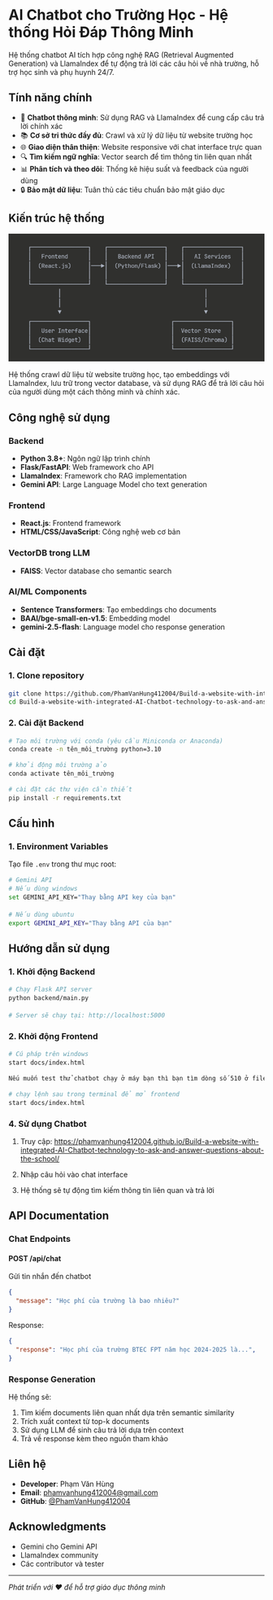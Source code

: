 # AI Chatbot cho Trường Học - Hệ thống Hỏi Đáp Thông Minh
 Hệ thống chatbot AI tích hợp công nghệ RAG (Retrieval Augmented Generation) và LlamaIndex để tự động trả lời các câu hỏi về nhà trường, hỗ trợ học sinh và phụ huynh 24/7.

## Tính năng chính

- 🤖 **Chatbot thông minh**: Sử dụng RAG và LlamaIndex để cung cấp câu trả lời chính xác
- 📚 **Cơ sở tri thức đầy đủ**: Crawl và xử lý dữ liệu từ website trường học
- 🌐 **Giao diện thân thiện**: Website responsive với chat interface trực quan
- 🔍 **Tìm kiếm ngữ nghĩa**: Vector search để tìm thông tin liên quan nhất
- 📊 **Phân tích và theo dõi**: Thống kê hiệu suất và feedback của người dùng
- 🔒 **Bảo mật dữ liệu**: Tuân thủ các tiêu chuẩn bảo mật giáo dục

## Kiến trúc hệ thống
![ID_Chung](image/image.png)

Hệ thống crawl dữ liệu từ website trường học, tạo embeddings với LlamaIndex, lưu trữ trong vector database, và sử dụng RAG để trả lời câu hỏi của người dùng một cách thông minh và chính xác.

## Công nghệ sử dụng

### Backend
- **Python 3.8+**: Ngôn ngữ lập trình chính
- **Flask/FastAPI**: Web framework cho API
- **LlamaIndex**: Framework cho RAG implementation
- **Gemini API**: Large Language Model cho text generation

### Frontend
- **React.js**: Frontend framework
- **HTML/CSS/JavaScript**: Công nghệ web cơ bản

### VectorDB trong LLM
- **FAISS**: Vector database cho semantic search

### AI/ML Components
- **Sentence Transformers**: Tạo embeddings cho documents
- **BAAI/bge-small-en-v1.5**: Embedding model
- **gemini-2.5-flash**: Language model cho response generation

## Cài đặt

### 1. Clone repository
```bash
git clone https://github.com/PhamVanHung412004/Build-a-website-with-integrated-AI-Chatbot-technology-to-ask-and-answer-questions-about-the-school.git
cd Build-a-website-with-integrated-AI-Chatbot-technology-to-ask-and-answer-questions-about-the-school
```

### 2. Cài đặt Backend
```bash
# Tạo môi trường với conda (yêu cầu Miniconda or Anaconda)
conda create -n tên_môi_trường python=3.10
```
```bash
# khởi động môi trường ảo
conda activate tên_môi_trường
```
```bash
# cài đặt các thư viện cần thiết
pip install -r requirements.txt
```

## Cấu hình
### 1. Environment Variables
Tạo file `.env` trong thư mục root:
```bash
# Gemini API
# Nếu dùng windows
set GEMINI_API_KEY="Thay bằng API key của bạn"

# Nếu dùng ubuntu
export GEMINI_API_KEY="Thay bằng API của bạn"
```

## Hướng dẫn sử dụng

### 1. Khởi động Backend
```bash
# Chạy Flask API server
python backend/main.py

# Server sẽ chạy tại: http://localhost:5000
```

### 2. Khởi động Frontend
```bash
# Cú pháp trên windows
start docs/index.html
```
```bash
Nếu muốn test thử chatbot chạy ở máy bạn thì bạn tìm dòng số 510 ở file 'docs/script.js' thay cổng từ 'https://ef02fec66d8a.ngrok-free.app/chat' thành 'http://localhost:5000/chat'

```

```bash
# chạy lệnh sau trong terminal để mở frontend
start docs/index.html
```

### 4. Sử dụng Chatbot
1. Truy cập: https://phamvanhung412004.github.io/Build-a-website-with-integrated-AI-Chatbot-technology-to-ask-and-answer-questions-about-the-school/

2. Nhập câu hỏi vào chat interface
3. Hệ thống sẽ tự động tìm kiếm thông tin liên quan và trả lời

## API Documentation

### Chat Endpoints

#### POST /api/chat
Gửi tin nhắn đến chatbot
```json
{
  "message": "Học phí của trường là bao nhiêu?"
}
```

Response:
```json
{
  "response": "Học phí của trường BTEC FPT năm học 2024-2025 là...",
}

```
### Response Generation
Hệ thống sẽ:
1. Tìm kiếm documents liên quan nhất dựa trên semantic similarity
2. Trích xuất context từ top-k documents
3. Sử dụng LLM để sinh câu trả lời dựa trên context
4. Trả về response kèm theo nguồn tham khảo

## Liên hệ

- **Developer**: Phạm Văn Hùng
- **Email**: phamvanhung412004@gmail.com
- **GitHub**: [@PhamVanHung412004](https://github.com/PhamVanHung412004)

## Acknowledgments

- Gemini cho Gemini API
- LlamaIndex community
- Các contributor và tester

---

*Phát triển với ❤️ để hỗ trợ giáo dục thông minh*
